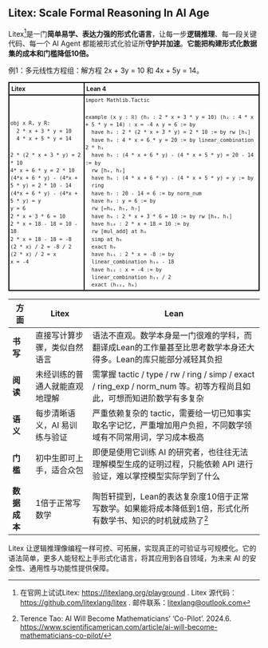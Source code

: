## Litex: Scale Formal Reasoning In AI Age

Litex[^1]是一门**简单易学、表达力强的形式化语言**，让每一步**逻辑推理**、每一段关键代码、每一个 AI Agent 都能被形式化验证所**守护并加速**。**它能把构建形式化数据集的成本和门槛降低10倍。**

例1：多元线性方程组：解方程 2x + 3y = 10 和 4x + 5y = 14。

<table style="border-collapse: collapse; width: 100%; font-size: 12px;">
  <tr>
    <th style="border: 2px solid black; padding: 4px; text-align: left; width: 30%;">Litex</th>
    <th style="border: 2px solid black; padding: 4px; text-align: left; width: 70%;">Lean 4</th>
  </tr>
  <tr>
    <td style="border: 2px solid black; padding: 2px;line-height: 1.5">
      <code>obj x R, y R:</code><br>
      <code>&nbsp;&nbsp;2 * x + 3 * y = 10</code><br>
      <code>&nbsp;&nbsp;4 * x + 5 * y = 14</code><br><br>
      <code>2 * (2 * x + 3 * y) = 2 * 10</code><br>
      <code>4* x + 6 * y = 2 * 10</code><br>
      <code>(4*x + 6 * y) - (4*x + 5 * y) = 2 * 10 - 14</code><br>
      <code>(4*x + 6 * y) - (4*x + 5 * y) = y</code><br>
      <code>y = 6</code><br>
      <code>2 * x + 3 * 6 = 10</code><br>
      <code>2 * x + 18 - 18 = 10 - 18</code><br>
      <code>2 * x + 18 - 18 = -8</code><br>
      <code>(2 * x) / 2 = -8 / 2</code><br>
      <code>(2 * x) / 2 = x</code><br>
      <code>x = -4</code>
    </td>
    <td style="border: 2px solid black; padding: 2px;line-height: 1.5">
      <code>import Mathlib.Tactic</code><br><br>
      <code>example (x y : ℝ) (h₁ : 2 * x + 3 * y = 10) (h₂ : 4 * x + 5 * y = 14) : x = -4 ∧ y = 6 := by</code><br>
      <code>&nbsp;&nbsp;have h₃ : 2 * (2 * x + 3 * y) = 2 * 10 := by rw [h₁]</code><br>
      <code>&nbsp;&nbsp;have h₄ : 4 * x + 6 * y = 20 := by linear_combination 2 * h₁</code><br>
      <code>&nbsp;&nbsp;have h₅ : (4 * x + 6 * y) - (4 * x + 5 * y) = 20 - 14 := by</code><br>
      <code>&nbsp;&nbsp;rw [h₄, h₂]</code><br>
      <code>&nbsp;&nbsp;have h₆ : (4 * x + 6 * y) - (4 * x + 5 * y) = y := by</code><br>
      <code>&nbsp;&nbsp;ring</code><br>
      <code>&nbsp;&nbsp;have h₇ : 20 - 14 = 6 := by norm_num</code><br>
      <code>&nbsp;&nbsp;have h₈ : y = 6 := by</code><br>
      <code>&nbsp;&nbsp;rw [←h₆, h₅, h₇]</code><br>
      <code>&nbsp;&nbsp;have h₉ : 2 * x + 3 * 6 = 10 := by rw [h₈, h₁]</code><br>
      <code>&nbsp;&nbsp;have h₁₀ : 2 * x + 18 = 10 := by</code><br>
      <code>&nbsp;&nbsp;rw [mul_add] at h₉</code><br>
      <code>&nbsp;&nbsp;simp at h₉</code><br>
      <code>&nbsp;&nbsp;exact h₉</code><br>
      <code>&nbsp;&nbsp;have h₁₁ : 2 * x = -8 := by</code><br>
      <code>&nbsp;&nbsp;linear_combination h₁₀ - 18</code><br>
      <code>&nbsp;&nbsp;have h₁₂ : x = -4 := by</code><br>
      <code>&nbsp;&nbsp;linear_combination h₁₁ / 2</code><br>
      <code>&nbsp;&nbsp;exact ⟨h₁₂, h₈⟩</code>
    </td>
  </tr>
</table>


| 方面       | Litex            | Lean                      |
| ----------- | ---------------- | ------------------------- |
| **书写** | 直接写计算步骤，类似自然语言    | 语法不直观。数学本身是一门很难的学科，而翻译成Lean的工作量甚至比思考数学本身还大得多。Lean的库只能部分减轻其负担 |
| **阅读** | 未经训练的普通人就能直观地理解         | 需掌握 tactic / type / rw / ring / simp / exact / ring_exp / norm_num 等。初等方程尚且如此，可想而知进阶数学有多复杂 |
| **语义** | 每步清晰语义，AI 易训练与验证 | 严重依赖复杂的 tactic，需要给一切已知事实取名字记忆，严重增加用户负担，不同数学领域有不同常用词，学习成本极高 |
| **门槛** | 初中生即可上手，适合众包       | 即便是使用它训练 AI 的研究者，也往往无法理解模型生成的证明过程，只能依赖 API 进行验证，难以掌控模型实际学到了什么 |
| **数据成本** | 1倍于正常写数学        | 陶哲轩提到，Lean的表达复杂度10倍于正常写数学。如果能将成本降低到1倍，形式化所有数学书、知识的时机就成熟了[^2] |

Litex 让逻辑推理像编程一样可控、可拓展，实现真正的可验证与可规模化。它的语法简单，更多人能轻松上手形式化语言，将其应用到各自领域，为未来 AI 的安全性、通用性与功能性提供保障。

[^1]: 在官网上试试Litex: https://litexlang.org/playground . Litex 源代码：https://github.com/litexlang/litex . 邮件联系：litexlang@outlook.com

[^2]: Terence Tao: AI Will Become Mathematicians’ ‘Co-Pilot’. 2024.6. https://www.scientificamerican.com/article/ai-will-become-mathematicians-co-pilot/